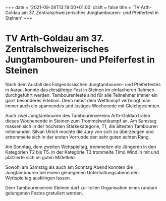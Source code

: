 +++
date = '2021-09-28T13:19:00+01:00'
draft = false
title = 'TV Arth-Goldau am 37. Zentralschweizerisches Jungtambouren- und Pfeiferfest in Steinen'
+++

# TV Arth-Goldau am 37. Zentralschweizerisches Jungtambouren- und Pfeiferfest in Steinen

Nach dem Ausfall des Eidgenössischen Jungtambouren- und Pfeiferfestes in Aarau, konnte das diesjährige Fest in Steinen im einfacheren Rahmen durchgeführt werden. Tambourenfeste sind für alle Teilnehmer immer ein ganz besonderes Erlebnis. Denn nebst dem Wettkampf verbringt man immer auch ein spannendes und lustiges Wochenede mit Gleichgesinnten.

Auch zwei Jungtambouren des Tambourenvereins Arth-Goldau traten dieses Wochenende in Steinen zum Trommelwettkampf an. Am Samstag massen sich in der höchsten Stärkekategorie, T1, die ältesten Tambouren miteinander. Silvan Ulrich mochte die Jury von sich zu überzeugen und ertrommelte sich in der ersten Vorrunde den sehr guten achten Rang.

Am Sonntag, dem zweiten Wettspieltag, trommelten die Jüngeren in den Kategorien T2 bis T5. In der Kategorie T3 trommelte Timo Windlin mit und platzierte sich im guten Mittelfeld.

Sowohl am Samstag als auch am Sonntag Abend konnten die Jungtambouren bei einem gelungenen Unterhaltungsabend den Wettspieltag ausklingen lassen.

Dem Tambourenverein Steinen darf zur tollen Organisation eines rundum gelungenen Festes gratuliert werden.
